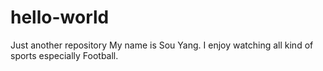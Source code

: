 # hello-world
Just another repository
My name is Sou Yang. I enjoy watching all kind of sports especially Football. 
